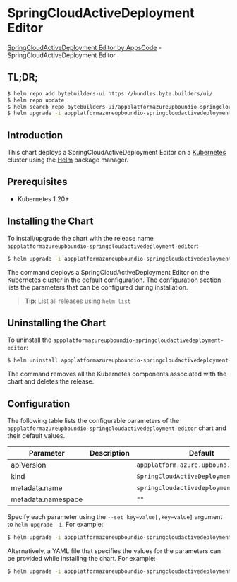 # SpringCloudActiveDeployment Editor

[SpringCloudActiveDeployment Editor by AppsCode](https://byte.builders) - SpringCloudActiveDeployment Editor

## TL;DR;

```bash
$ helm repo add bytebuilders-ui https://bundles.byte.builders/ui/
$ helm repo update
$ helm search repo bytebuilders-ui/appplatformazureupboundio-springcloudactivedeployment-editor --version=v0.4.18
$ helm upgrade -i appplatformazureupboundio-springcloudactivedeployment-editor bytebuilders-ui/appplatformazureupboundio-springcloudactivedeployment-editor -n default --create-namespace --version=v0.4.18
```

## Introduction

This chart deploys a SpringCloudActiveDeployment Editor on a [Kubernetes](http://kubernetes.io) cluster using the [Helm](https://helm.sh) package manager.

## Prerequisites

- Kubernetes 1.20+

## Installing the Chart

To install/upgrade the chart with the release name `appplatformazureupboundio-springcloudactivedeployment-editor`:

```bash
$ helm upgrade -i appplatformazureupboundio-springcloudactivedeployment-editor bytebuilders-ui/appplatformazureupboundio-springcloudactivedeployment-editor -n default --create-namespace --version=v0.4.18
```

The command deploys a SpringCloudActiveDeployment Editor on the Kubernetes cluster in the default configuration. The [configuration](#configuration) section lists the parameters that can be configured during installation.

> **Tip**: List all releases using `helm list`

## Uninstalling the Chart

To uninstall the `appplatformazureupboundio-springcloudactivedeployment-editor`:

```bash
$ helm uninstall appplatformazureupboundio-springcloudactivedeployment-editor -n default
```

The command removes all the Kubernetes components associated with the chart and deletes the release.

## Configuration

The following table lists the configurable parameters of the `appplatformazureupboundio-springcloudactivedeployment-editor` chart and their default values.

|     Parameter      | Description |                      Default                      |
|--------------------|-------------|---------------------------------------------------|
| apiVersion         |             | <code>appplatform.azure.upbound.io/v1beta1</code> |
| kind               |             | <code>SpringCloudActiveDeployment</code>          |
| metadata.name      |             | <code>springcloudactivedeployment</code>          |
| metadata.namespace |             | <code>""</code>                                   |


Specify each parameter using the `--set key=value[,key=value]` argument to `helm upgrade -i`. For example:

```bash
$ helm upgrade -i appplatformazureupboundio-springcloudactivedeployment-editor bytebuilders-ui/appplatformazureupboundio-springcloudactivedeployment-editor -n default --create-namespace --version=v0.4.18 --set apiVersion=appplatform.azure.upbound.io/v1beta1
```

Alternatively, a YAML file that specifies the values for the parameters can be provided while
installing the chart. For example:

```bash
$ helm upgrade -i appplatformazureupboundio-springcloudactivedeployment-editor bytebuilders-ui/appplatformazureupboundio-springcloudactivedeployment-editor -n default --create-namespace --version=v0.4.18 --values values.yaml
```
